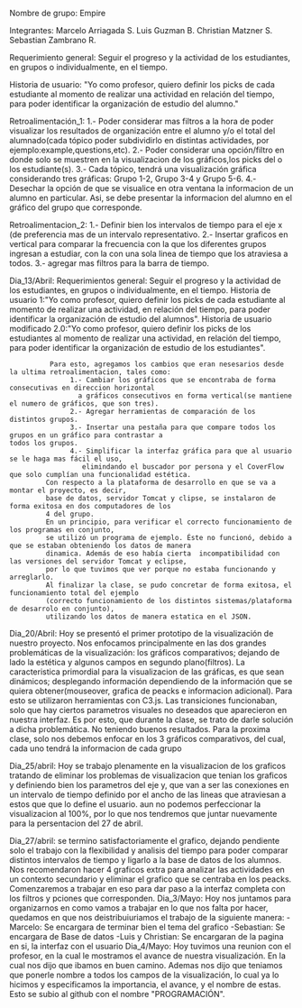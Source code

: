 Nombre de grupo: Empire

Integrantes: Marcelo Arriagada S.
             Luis Guzman B.
             Christian Matzner S.
             Sebastian Zambrano R.
             
Requerimiento general: 
                     Seguir el progreso y la actividad de los estudiantes, en grupos o individualmente, en el tiempo.

Historia de usuario:
                    "Yo como profesor, quiero definir los picks de cada estudiante al momento de realizar una actividad
                   en relación del tiempo, para poder identificar la organización de estudio del alumno."
                   
Retroalimentación_1:
                    1.- Poder considerar mas filtros a la hora de poder visualizar los resultados de organización entre el alumno y/o el
                    total del alumnado(cada tópico poder subdividirlo en distintas actividades, por ejemplo:example,questions,etc).
                    2.- Poder considerar una opción/filtro en donde solo se muestren en la visualizacion de los gráficos,los picks del o                       los estudiante(s).
                    3.- Cada tópico, tendrá una visualización gráfica considerando tres gráficas: Grupo 1-2, Grupo 3-4 y Grupo 5-6.
                    4.- Desechar la opción de que se visualice en otra ventana la informacion de un alumno en particular. Asi, se debe 
                    presentar la informacion del alumno en el gráfico del grupo que corresponde.
                    
Retroalimentacion_2: 
                    1.- Definir bien los intervalos de tiempo para el eje x (de preferencia mas de un intervalo representativo.
                    2.- Insertar graficos en vertical para comparar la frecuencia con la que los diferentes grupos ingresan a estudiar, con la
                    con una sola linea de tiempo que los atraviesa a todos.
                    3.- agregar mas filtros para la barra de tiempo. 

                    
Dia_13/Abril: 
              Requerimientos general: Seguir el progreso y la actividad de los estudiantes, en grupos o individualmente, en el tiempo.
              Historia de usuario 1:"Yo como profesor, quiero definir los picks de cada estudiante al momento de realizar una actividad,
              en relación del tiempo, para poder identificar la organización de estudio del alumnos".
              Historia de usuario modificado 2.0:"Yo como profesor, quiero definir los picks de los estudiantes al momento de realizar
              una actividad, en relación del tiempo, para poder identificar la organización de estudio de los estudiantes".

              Para esto, agregamos los cambios que eran nesesarios desde la ultima retroalimentacion, tales como:
                   1.- Cambiar los gráficos que se encontraba de forma consecutivas en direccion horizontal
                     a gráficos consecutivos en forma vertical(se mantiene el numero de gráficos, que son tres).
                   2.- Agregar herramientas de comparación de los distintos grupos.  
                   3.- Insertar una pestaña para que compare todos los grupos en un gráfico para contrastar a                                                todos los grupos.
                   4.- Simplificar la interfaz gráfica para que al usuario se le haga mas fácil el uso, 
                      elimindando el buscador por persona y el CoverFlow que solo cumplían una funcionalidad estética.   
             Con respecto a la plataforma de desarrollo en que se va a montar el proyecto, es decir, 
             base de datos, servidor Tomcat y clipse, se instalaron de forma exitosa en dos computadores de los 
             4 del grupo. 
             En un principio, para verificar el correcto funcionamiento de los programas en conjunto, 
             se utilizó un programa de ejemplo. Éste no funcionó, debido a que se estaban obteniendo los datos de manera 
             dinamica. Además de eso había cierta  incompatibilidad con las versiones del servidor Tomcat y eclipse, 
             por lo que tuvimos que ver porque no estaba funcionando y arreglarlo. 
             Al finalizar la clase, se pudo concretar de forma exitosa, el funcionamiento total del ejemplo
             (correcto funcionamiento de los distintos sistemas/plataforma de desarrolo en conjunto), 
             utilizando los datos de manera estatica en el JSON.
              
Dia_20/Abril: Hoy se presentó el primer prototipo de la visualización de nuestro proyecto. Nos enfocamos principalmente en las dos                      grandes problemáticas de la visualización: los gráficos comparativos; dejando de lado la estética y algunos campos en                   segundo plano(filtros).
              La caracteristica primordial para la visualizacion de las gráficas, es que sean dinámicos; desplegando información                        dependiendo de la información que se quiera obtener(mouseover, grafica de peacks e informacion adicional).
              Para esto se utilizaron herramientas con C3.js. Las transiciones funcionaban, solo que hay ciertos parametros visuales no                deseados 
              que aparecieron en nuestra interfaz. Es por esto, que durante la clase, se trato de darle solución a dicha problemática.                  No teniendo
              buenos resultados.
              Para la proxima clase, solo nos debemos enfocar en los 3 gráficos comparativos, del cual, cada uno tendrá la informacion                  de cada grupo
  
              
             
Dia_25/abril: Hoy se trabajo plenamente en la visualizacion de los graficos tratando de eliminar los problemas de visualizacion que tenian
              los graficos y definiendo bien los parametros del eje y, que van a ser las conexiones en un intervalo de tiempo definido
              por el ancho de las lineas que atraviesan a estos que que lo define el usuario.
              aun no podemos perfeccionar la visualizacion al 100%, por lo que nos tendremos que juntar nuevamente para la persentacion               del 27 de abril.
              
Dia_27/abril: se termino satisfactoriamente el grafico, dejando pendiente solo el trabajo con la flexibilidad y analisis del tiempo
              para poder comparar distintos intervalos de tiempo y ligarlo a la base de datos de los alumnos. Nos recomendaron
              hacer 4 graficos extra para analizar las actividades en un contexto secundario y eliminar el grafico que se centraba
              en los peacks. Comenzaremos a trabajar en eso para dar paso a la interfaz completa con los filtros y pciones que
              corresponden.
Dia_3/Mayo:   Hoy nos juntamos para organizarnos en como vamos a trabajar en lo que nos falta por hacer, quedamos en que nos                            deistribuiuriamos el trabajo de la siguiente manera:
              -Marcelo: Se encargara de terminar bien el tema del grafico
              -Sebastian: Se encargara de Base de datos
              -Luis y Christian: Se encargaran de la pagina en si, la interfaz con el usuario
Dia_4/Mayo:   Hoy tuvimos una reunion con el profesor, en la cual le mostramos el avance de nuestra visualización. En la cual nos dijo                 que ibamos en buen camino. Ademas nos dijo que teniamos que ponerle nombre a todos los campos de la visualización, lo                   cual ya lo  hicimos y especificamos la importancia, el avance, y el nombre de estas. Esto se subio al github con el nombre               "PROGRAMACIÓN".
                    
                    

